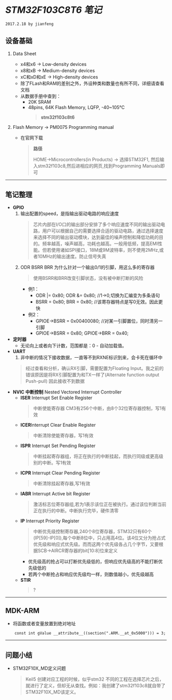 *STM32F103C8T6 笔记*
=================================================
`2017.2.18 by jianfeng`

## **设备基础**
1. Data Sheet
	- x4和x6 -> Low-density devices
	- x8和xB -> Medium-density devices
	- xC和xD和xE -> High-density devices
	- 除了FLash和RAM的差别之外，外设种类和数量也有所不同，详细请查看文档
	- 从数据手册中查到：
		- 20K SRAM
		- 48pins, 64K Flash Memory, LQFP, -40~105℃
			>**stm32f103c8t6**

2. Flash Memory -> PM0075 Programming manual
	- 在官网下载
		>**路径**
		>
		>HOME->Microcontrollers(in Products) -> 选择STM32F1,
		然后输入stm32f103c8,然后进相应的网页,找到Programming Manuals即可


--------------------------------------------------------------------
## **笔记整理**
- **GPIO**
	1. 输出配置的speed，是指输出驱动电路的响应速度
		>芯片内部在I/O口的输出部分安排了多个响应速度不同的输出驱动电路，用户可以根据自己的需要选择合适的驱动电路，通过选择速度来选择不同的输出驱动模块，达到最佳的噪声控制和降低功耗的目的。频率越高，噪声越高，功耗也越高。一般用低频，提高EMI性能。但若使用诸如SPI接口，18M或9M波特率，则不使用2MHz,或者10MHz的输出速度。防止信号失真
	2.  ODR BSRR BRR 为什么针对一个输出0/1的引脚，用这么多的寄存器
		> 使用BSRR和BRR改变引脚状态，没有被中断打断的风险
		- 例1：
			- ODR |= 0x80; ODR &= 0x80;		//1->0,切换为汇编变为多条语句
			- BSRR = 0x80; BRR = 0x80;		//该寄存器特点是写0无效。因此更快
		- 例2：
			- GPIOE->BSRR = 0x00400080;		//对某一引脚置位，同时清另一引脚
			- GPIOE->BSRR = 0x80; GPIOE->BRR = 0x40;
- **定时器**
	- 无论向上或者向下计数，范围都是：0 - 自动加载值。
- **UART**
	1. 非中断的情况下接收数据，一直等不到RXNE标识到来，会卡死在循环中
	> 经过查看和分析，确认RX引脚，需要配置为Floating Input。我之前的错误原因是将RX引脚配置为和TX一样了(Alternate function output Push-pull)
	> 因此接收不到数据
- **NVIC 中断控制** Nested Vectored Interrupt Controller
	- **ISER** Interrupt Set Enable Register
		> 中断使能寄存器 CM3有256个中断，由8个32位寄存器控制，写1有效
	- **ICER**Interrupt Clear Enable Register
		> 中断清除使能寄存器，写1有效
	- **ISPR** Interrupt Set Pending Register
		> 中断挂起寄存器组，将正在执行的中断挂起，而执行同级或更高级别的中断。写1有效
	- **ICPR** Interrupt Clear Pending Register
		> 中断清除挂起寄存器,写1有效
	- **IABR** Interrupt Active bit Register
		> 激活标志位寄存器组,若为1表示该位正在被执行。通过该位判断当前正在执行的中断。中断执行完毕，硬件清零
	- **IP** Interrupt Priority Register
		> 中断优先级控制寄存器,240个8位寄存器，STM32只有60个(IP[59]-IP[0]),每个中断8位中，只占用高4位。该4位又分为抢占式优先级和响应式优先级。而而这两个优先级各占几个字节，又要根据SCB->AIRCR寄存器的bit[10:8]位来定义
		- 优先级高的抢占可以打断优先级低的，但响应优先级高的不能打断优先级低的
		- 若两个中断抢占和响应优先级均一样，则数值越小，优先级越高
	- **STIR**
		> ?

--------------------------------------------------------------------
## **MDK-ARM**
- 将函数或者变量放置到绝对地址
```
	const int gValue __attribute__((section(".ARM.__at_0x5000"))) = 3;
```



--------------------------------------------------------------------
## **问题小结**
- STM32F10X_MD定义问题
	> Keil5 创建对应工程的时候，似乎stm32 不同的工程在选择芯片之后，就进行了定义，但却无从查找。例如：我创建了stm32f103c8就自带了STM32F10X_MD该定义。
